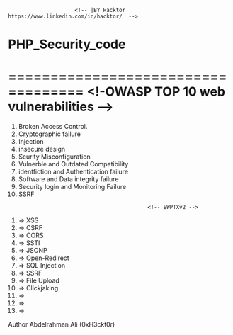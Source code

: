                          <!-- |BY Hacktor  https://www.linkedin.com/in/hacktor/  -->
# PHP_Security_code

<!-- This project is a personal learning, so you will find errors or disorganization ;) -->
<!-- new list of vulnerabilities. -->
===================================
                        <!-OWASP TOP 10 web vulnerabilities -->
====================================
01. Broken Access Control.
02. Cryptographic failure
03. Injection
04. insecure design
05. Scurity Misconfiguration
06. Vulnerble and Outdated Compatibility
07. identfiction and Authentication failure
08. Software and Data integrity failure
09. Security login and Monitoring Failure
10. SSRF
<!-- ===================================== -->
                                                <!-- EWPTXv2 -->
1.  => XSS 
2.  => CSRF
3.  => CORS
4.  => SSTI
5.  => JSONP
6.  => Open-Redirect
7.  => SQL Injection
8.  => SSRF
9.  => File Upload
10. => Clickjaking 
11. =>
12. => 
13. => 


Author
Abdelrahman Ali (0xH3ckt0r)